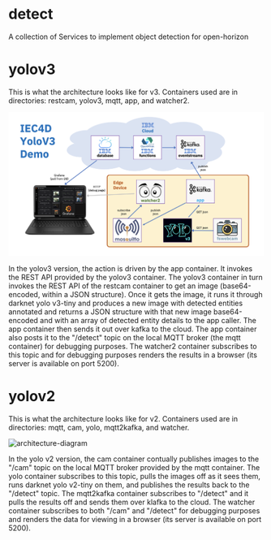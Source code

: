 # detect
A collection of Services to implement object detection for open-horizon

# yolov3

This is what the architecture looks like for v3. Containers used are in directories: restcam, yolov3, mqtt, app, and watcher2.

![architecture-diagram](https://raw.githubusercontent.com/MegaMosquito/detect/master/yolov3.png)

In the yolov3 version, the action is driven by the app container. It invokes the REST API provided by the yolov3 container. The yolov3 container in turn invokes the REST API of the restcam container to get an image (base64-encoded, within a JSON structure). Once it gets the image, it runs it through darknet yolo v3-tiny and produces a new image with detected entities annotated and returns a JSON structure with that new image base64-encoded and with an array of detected entity details to the app caller. The app container then sends it out over kafka to the cloud. The app container also posts it to the "/detect" topic on the local MQTT broker (the mqtt container) for debugging purposes. The watcher2 container subscribes to this topic and for debugging purposes renders the results in a browser (its server is available on port 5200).

# yolov2

This is what the architecture looks like for v2. Containers used are in directories: mqtt, cam, yolo, mqtt2kafka, and watcher.

![architecture-diagram](https://raw.githubusercontent.com/TheMosquito/detect/7a989c9246399cc9fa7370ab59e69faf4b72acc5/architecture.png)

In the yolo v2 version, the cam container contually publishes images to the "/cam" topic on the local MQTT broker provided by the mqtt container. The yolo container subscribes to this topic, pulls the images off as it sees them, runs darknet yolo v2-tiny on them, and publishes the results back to the "/detect" topic. The mqtt2kafka container subscribes to "/detect" and it pulls the results off and sends them over klafka to the cloud. The watcher container subscribes to both "/cam" and "/detect" for debugging purposes and renders the data for viewing in a browser (its server is available on port 5200).
